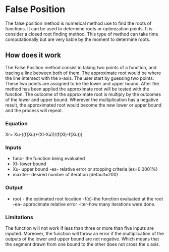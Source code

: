# False Position 
The false position method is numerical method use to find the roots of functions. It can be used to determine roots or optimization points. It is consider a closed root finding method. This type of method can take time computationally but are very liable by the moment to determine roots.
## How does it work 
The False Position method consist in taking two points of a function, and tracing a line between both of them. The approximate root would be where the line intersect with the x-axis. The user start by guessing two points. These two points are assigned to be the lower and upper bound. After the method has been applied the approximate root will be tested with the function.
The outcome of the approximate root is multiply by the outcomes of the lower and upper bound. Wherever the multiplication has a negative result, the approximated root would become the new lower or upper bound and the process will repeat.
### Equation 
Xr= Xu-((f(Xu)*(Xl-Xu))/(f(Xl)-f(Xu)))
### Inputs 
- func- the function being evaluated
- Xl- lower bound 
- Xu- upper bound
-es- relative error or stopping criteria (es=0.0001%)
- maxiter- desired number of iteration (default=200)
### Output 
- root - the estimated root location 
-f(x)-the function evaluated at the root
-ea- approcimate relative error
-iter-how many iterations were done.
### Limitations 
The function will not work if less than three or more than five inputs are inputed. Moreover, the function will throw an error if the multiplication of the outputs of the lower and upper bound are not negative.
Which means that the segment drawn from one bound to the other does not cross the x axis.

